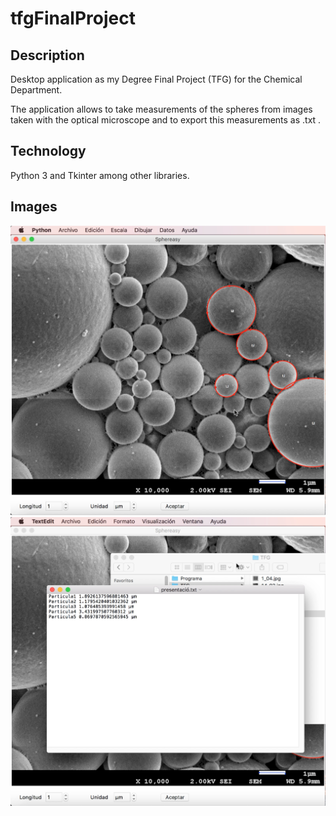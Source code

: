 # tfgFinalProject

## Description

Desktop application as my Degree Final Project (TFG) for the Chemical Department. 

The application allows to take measurements of the spheres from images taken with the optical microscope and to export this measurements as .txt .

## Technology

Python 3 and Tkinter among other libraries.

## Images

![Alt Text](./tfgFinalProject/static/img1.png)
![Alt Text](./tfgFinalProject/static/img2.png)
